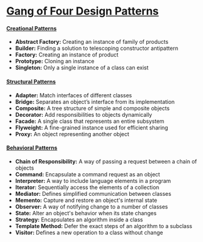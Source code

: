 # [Gang of Four Design Patterns](https://en.wikipedia.org/wiki/Design_Patterns)

#### [Creational Patterns](https://github.com/RajeshXebia/design-patterns/tree/master/src/main/java/patterns/creational)
  * **Abstract Factory:**	Creating an instance of family of products
  * **Builder:**	Finding a solution to telescoping constructor antipattern
  * **Factory:** Creating an instance of product
  * **Prototype:**	Cloning an instance
  * **Singleton:**	Only a single instance of a class can exist
  
#### [Structural Patterns](https://github.com/RajeshXebia/design-patterns/tree/master/src/main/java/patterns/structural)
  * **Adapter:**	Match interfaces of different classes
  * **Bridge:**	Separates an object’s interface from its implementation
  * **Composite:**	A tree structure of simple and composite objects
  * **Decorator:**	Add responsibilities to objects dynamically
  * **Facade:**	A single class that represents an entire subsystem
  * **Flyweight:**	A fine-grained instance used for efficient sharing
  * **Proxy:**	An object representing another object

#### [Behavioral Patterns](https://github.com/RajeshXebia/design-patterns/tree/master/src/main/java/patterns/behavioral)
  * **Chain of Responsibility:**	A way of passing a request between a chain of objects
  * **Command:**	Encapsulate a command request as an object
  * **Interpreter:**	A way to include language elements in a program
  * **Iterator:**	Sequentially access the elements of a collection
  * **Mediator:**	Defines simplified communication between classes
  * **Memento:**	Capture and restore an object's internal state
  * **Observer:**	A way of notifying change to a number of classes
  * **State:**	Alter an object's behavior when its state changes
  * **Strategy:**	Encapsulates an algorithm inside a class
  * **Template Method:**	Defer the exact steps of an algorithm to a subclass
  * **Visitor:**	Defines a new operation to a class without change
